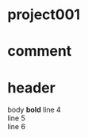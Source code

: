 # project001
# comment
<h1>header</h1>
<body>body</boby>
<b>bold</b>
line 4 <br> 
line 5 <br>
line 6 <br>
